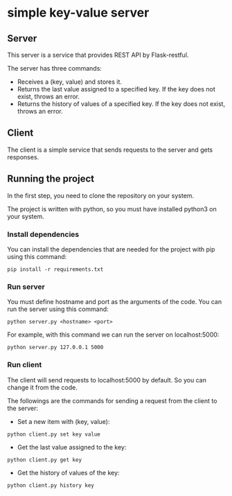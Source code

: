 # simple key-value server

## Server
This server is a service that provides REST API by Flask-restful.

The server has three commands:
- Receives a (key, value) and stores it.
- Returns the last value assigned to a specified key. If the key does not exist, throws an error.
- Returns the history of values of a specified key. If the key does not exist, throws an error.

## Client
The client is a simple service that sends requests to the server and gets responses.

## Running the project
In the first step, you need to clone the repository on your system.

The project is written with python, so you must have installed python3 on your system.

### Install dependencies
You can install the dependencies that are needed for the project with pip using this command:
```
pip install -r requirements.txt
```

### Run server
You must define hostname and port as the arguments of the code. You can run the server using this command:
```
python server.py <hostname> <port>
```
For example, with this command we can run the server on localhost:5000:

```
python server.py 127.0.0.1 5000
```

### Run client
The client will send requests to localhost:5000 by default. So you can change it from the code.

The followings are the commands for sending a request from the client to the server:
- Set a new item with (key, value):
```
python client.py set key value
```
- Get the last value assigned to the key:
```
python client.py get key
```
- Get the history of values of the key:
```
python client.py history key
```
